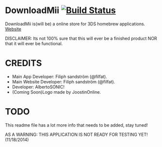 DownloadMii [![Build Status](http://build.filfatstudios.com:8080/buildStatus/icon?job=DownloadMii)](http://build.filfatstudios.com:8080/view/3DS/job/DownloadMii/)
===========
DownloadMii is(will be) a online store for 3DS homebrew applications.
[Website](http://downloadmii.filfatstudios.com)

DISCLAIMER: Its not 100% sure that this will ever be a finished product NOR that it will ever be functional.


CREDITS
======
* Main App Developer: Filiph sandström (@filfat).
* Main Website Developer: Filiph sandström (@filfat).
* Developer: AlbertoSONIC!
* (Coming Soon)Logo made by JoostinOnline.

TODO
======
This readme file has a lot more info that needs to be added, stay tuned!

AS A WARNING: THIS APPLICATION IS NOT READY FOR TESTING YET! (11/18/2014)
